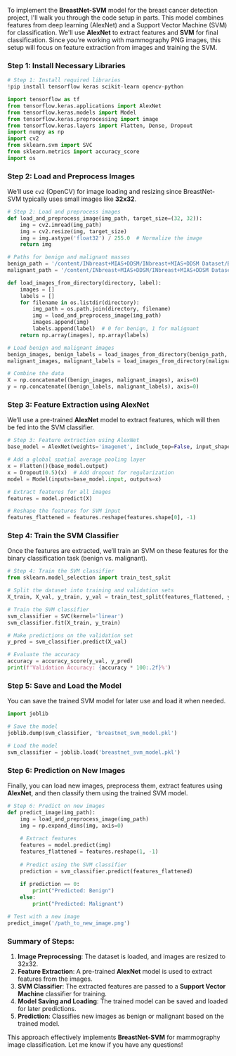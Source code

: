 To implement the **BreastNet-SVM** model for the breast cancer detection project, I'll walk you through the code setup in parts. This model combines features from deep learning (AlexNet) and a Support Vector Machine (SVM) for classification. We'll use **AlexNet** to extract features and **SVM** for final classification. Since you're working with mammography PNG images, this setup will focus on feature extraction from images and training the SVM.

### **Step 1: Install Necessary Libraries**

```python
# Step 1: Install required libraries
!pip install tensorflow keras scikit-learn opencv-python

import tensorflow as tf
from tensorflow.keras.applications import AlexNet
from tensorflow.keras.models import Model
from tensorflow.keras.preprocessing import image
from tensorflow.keras.layers import Flatten, Dense, Dropout
import numpy as np
import cv2
from sklearn.svm import SVC
from sklearn.metrics import accuracy_score
import os
```

### **Step 2: Load and Preprocess Images**

We’ll use `cv2` (OpenCV) for image loading and resizing since BreastNet-SVM typically uses small images like **32x32**.

```python
# Step 2: Load and preprocess images
def load_and_preprocess_image(img_path, target_size=(32, 32)):
    img = cv2.imread(img_path)
    img = cv2.resize(img, target_size)
    img = img.astype('float32') / 255.0  # Normalize the image
    return img

# Paths for benign and malignant masses
benign_path = '/content/INbreast+MIAS+DDSM/INbreast+MIAS+DDSM Dataset/Benign Masses'
malignant_path = '/content/INbreast+MIAS+DDSM/INbreast+MIAS+DDSM Dataset/Malignant Masses'

def load_images_from_directory(directory, label):
    images = []
    labels = []
    for filename in os.listdir(directory):
        img_path = os.path.join(directory, filename)
        img = load_and_preprocess_image(img_path)
        images.append(img)
        labels.append(label)  # 0 for benign, 1 for malignant
    return np.array(images), np.array(labels)

# Load benign and malignant images
benign_images, benign_labels = load_images_from_directory(benign_path, 0)
malignant_images, malignant_labels = load_images_from_directory(malignant_path, 1)

# Combine the data
X = np.concatenate((benign_images, malignant_images), axis=0)
y = np.concatenate((benign_labels, malignant_labels), axis=0)
```

### **Step 3: Feature Extraction using AlexNet**

We’ll use a pre-trained **AlexNet** model to extract features, which will then be fed into the SVM classifier.

```python
# Step 3: Feature extraction using AlexNet
base_model = AlexNet(weights='imagenet', include_top=False, input_shape=(32, 32, 3))

# Add a global spatial average pooling layer
x = Flatten()(base_model.output)
x = Dropout(0.5)(x)  # Add dropout for regularization
model = Model(inputs=base_model.input, outputs=x)

# Extract features for all images
features = model.predict(X)

# Reshape the features for SVM input
features_flattened = features.reshape(features.shape[0], -1)
```

### **Step 4: Train the SVM Classifier**

Once the features are extracted, we’ll train an SVM on these features for the binary classification task (benign vs. malignant).

```python
# Step 4: Train the SVM classifier
from sklearn.model_selection import train_test_split

# Split the dataset into training and validation sets
X_train, X_val, y_train, y_val = train_test_split(features_flattened, y, test_size=0.2, random_state=42)

# Train the SVM classifier
svm_classifier = SVC(kernel='linear')
svm_classifier.fit(X_train, y_train)

# Make predictions on the validation set
y_pred = svm_classifier.predict(X_val)

# Evaluate the accuracy
accuracy = accuracy_score(y_val, y_pred)
print(f'Validation Accuracy: {accuracy * 100:.2f}%')
```

### **Step 5: Save and Load the Model**

You can save the trained SVM model for later use and load it when needed.

```python
import joblib

# Save the model
joblib.dump(svm_classifier, 'breastnet_svm_model.pkl')

# Load the model
svm_classifier = joblib.load('breastnet_svm_model.pkl')
```

### **Step 6: Prediction on New Images**

Finally, you can load new images, preprocess them, extract features using **AlexNet**, and then classify them using the trained SVM model.

```python
# Step 6: Predict on new images
def predict_image(img_path):
    img = load_and_preprocess_image(img_path)
    img = np.expand_dims(img, axis=0)
    
    # Extract features
    features = model.predict(img)
    features_flattened = features.reshape(1, -1)
    
    # Predict using the SVM classifier
    prediction = svm_classifier.predict(features_flattened)
    
    if prediction == 0:
        print("Predicted: Benign")
    else:
        print("Predicted: Malignant")

# Test with a new image
predict_image('/path_to_new_image.png')
```

### **Summary of Steps**:
1. **Image Preprocessing**: The dataset is loaded, and images are resized to 32x32.
2. **Feature Extraction**: A pre-trained **AlexNet** model is used to extract features from the images.
3. **SVM Classifier**: The extracted features are passed to a **Support Vector Machine** classifier for training.
4. **Model Saving and Loading**: The trained model can be saved and loaded for later predictions.
5. **Prediction**: Classifies new images as benign or malignant based on the trained model.

This approach effectively implements **BreastNet-SVM** for mammography image classification. Let me know if you have any questions!
